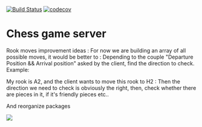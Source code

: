 [![Build Status](https://travis-ci.org/mderouet/chess-spring-server.svg?branch=master)](https://travis-ci.org/mderouet/chess-spring-server)
[![codecov](https://codecov.io/gh/mderouet/chess-spring-server/branch/master/graph/badge.svg)](https://codecov.io/gh/mderouet/chess-spring-server)


# Chess game server


Rook moves improvement ideas :
For now we are building an array of all possible moves, it would be better to :
Depending to the couple "Departure Position && Arrival position" asked by the client, find the direction to check. Example:

My rook is A2, and the client wants to move this rook to H2 :
Then the direction we need to check is obviously the right, then, check whether there are pieces in it, if it's friendly pieces etc..

And reorganize packages

[<img src="https://i.imgur.com/rtnGyIH.png">](chess)
